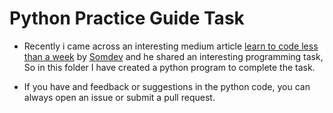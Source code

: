 # Python Practice Guide Task

- Recently i came across an interesting medium article [learn to code less than a week](https://s0md3v.medium.com/learn-to-code-in-less-than-a-week-8f3da5e0ab29) by [Somdev](https://twitter.com/s0md3v) and he shared an interesting programming task, So in this folder I have created a python program to complete the task.

- If you have and feedback or suggestions in the python code, you can always open an issue or submit a pull request.